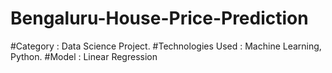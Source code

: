 # Bengaluru-House-Price-Prediction

#Category : Data Science Project.
#Technologies Used : Machine Learning, Python.
#Model : Linear Regression

